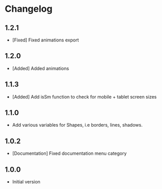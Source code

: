 # Changelog

## 1.2.1

- [Fixed] Fixed animations export

## 1.2.0

- [Added] Added animations

## 1.1.3

- [Added] Add isSm function to check for mobile + tablet screen sizes

## 1.1.0

- Add various variables for Shapes, i.e borders, lines, shadows.

## 1.0.2

- [Documentation] Fixed documentation menu category

## 1.0.0

- Initial version
